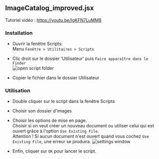 ## ImageCatalog_improved.jsx

Tutoriel vidéo : https://youtu.be/IgKFN7LuMM8

### Installation

- Ouvrir la fenêtre Scripts:  
Menu ```Fenêtre > Utilitaires > Scripts```  

- Clic droit sur le dossier 'Utilisateur' puis ```Faire apparaître dans le Finder```  
![open script folder](
https://i.imgur.com/zzw6Pvb.png
)

- Copier le fichier dans le dossier Utilisateur

### Utilisation

- Double cliquer sur le script dans la fenêtre Scripts

- Choisir son dossier d'images

- Choisir les options de mise en page.  
Choisir si on veut créer un nouveau document ou utiliser celui qui est ouvert grâce à l'option ```Use Existing File```.  
Attention ! Si aucun document n'est ouvert quand vous cochez ```Use Existing File```, une erreur se produira.
![settings window](
https://i.imgur.com/Og9otQM.png
)

- Enfin, cliquer sur ```OK``` pour lancer le script.

